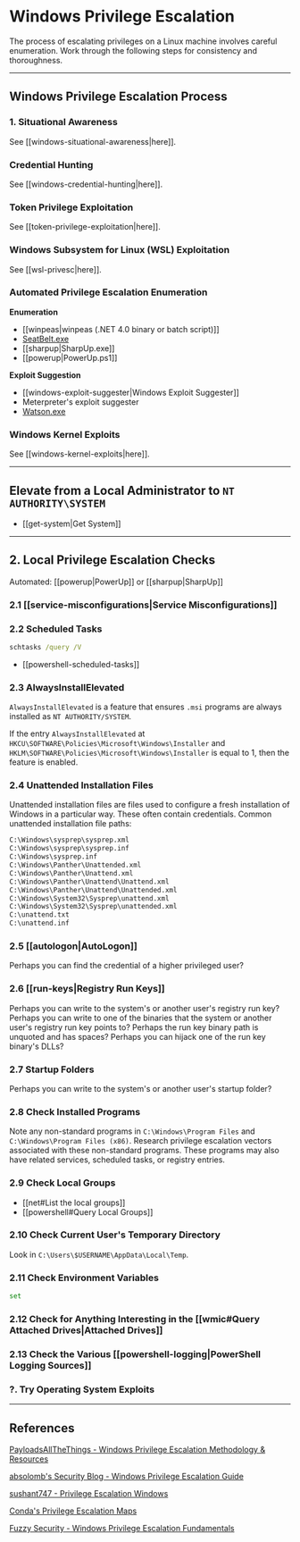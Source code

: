 # Windows Privilege Escalation

The process of escalating privileges on a Linux machine involves careful enumeration. Work through the following steps for consistency and thoroughness.

---

## Windows Privilege Escalation Process

### 1. Situational Awareness

See [[windows-situational-awareness|here]].

### Credential Hunting

See [[windows-credential-hunting|here]].

### Token Privilege Exploitation

See [[token-privilege-exploitation|here]].

### Windows Subsystem for Linux (WSL) Exploitation

See [[wsl-privesc|here]].

### Automated Privilege Escalation Enumeration

**Enumeration**

- [[winpeas|winpeas (.NET 4.0 binary or batch script)]]
- [SeatBelt.exe](https://github.com/GhostPack/Seatbelt)
- [[sharpup|SharpUp.exe]]
- [[powerup|PowerUp.ps1]]

**Exploit Suggestion**

- [[windows-exploit-suggester|Windows Exploit Suggester]]
- Meterpreter's exploit suggester
- [Watson.exe](https://github.com/rasta-mouse/Watson)

### Windows Kernel Exploits

See [[windows-kernel-exploits|here]].

---

## Elevate from a Local Administrator to `NT AUTHORITY\SYSTEM`

- [[get-system|Get System]]

---

## 2. Local Privilege Escalation Checks

Automated: [[powerup|PowerUp]] or [[sharpup|SharpUp]]

### 2.1 [[service-misconfigurations|Service Misconfigurations]]

### 2.2 Scheduled Tasks

```cmd
schtasks /query /V
```

- [[powershell-scheduled-tasks]]

### 2.3 AlwaysInstallElevated

`AlwaysInstallElevated` is a feature that ensures `.msi` programs are always installed as `NT AUTHORITY/SYSTEM`.

If the entry `AlwaysInstallElevated` at `HKCU\SOFTWARE\Policies\Microsoft\Windows\Installer` and `HKLM\SOFTWARE\Policies\Microsoft\Windows\Installer` is equal to 1, then the feature is enabled.

### 2.4 Unattended Installation Files

Unattended installation files are files used to configure a fresh installation of Windows in a particular way. These often contain credentials. Common unattended installation file paths:

```txt
C:\Windows\sysprep\sysprep.xml
C:\Windows\sysprep\sysprep.inf
C:\Windows\sysprep.inf
C:\Windows\Panther\Unattended.xml
C:\Windows\Panther\Unattend.xml
C:\Windows\Panther\Unattend\Unattend.xml
C:\Windows\Panther\Unattend\Unattended.xml
C:\Windows\System32\Sysprep\unattend.xml
C:\Windows\System32\Sysprep\unattended.xml
C:\unattend.txt
C:\unattend.inf
```

### 2.5 [[autologon|AutoLogon]]

Perhaps you can find the credential of a higher privileged user?

### 2.6 [[run-keys|Registry Run Keys]]

Perhaps you can write to the system's or another user's registry run key? Perhaps you can write to one of the binaries that the system or another user's registry run key points to? Perhaps the run key binary path is unquoted and has spaces? Perhaps you can hijack one of the run key binary's DLLs?

### 2.7 Startup Folders

Perhaps you can write to the system's or another user's startup folder?

### 2.8 Check Installed Programs

Note any non-standard programs in `C:\Windows\Program Files` and `C:\Windows\Program Files (x86)`. Research privilege escalation vectors associated with these non-standard programs. These programs may also have related services, scheduled tasks, or registry entries.

### 2.9 Check Local Groups

- [[net#List the local groups]]
- [[powershell#Query Local Groups]]

### 2.10 Check Current User's Temporary Directory

Look in `C:\Users\$USERNAME\AppData\Local\Temp`.

### 2.11 Check Environment Variables

```cmd
set
```

### 2.12 Check for Anything Interesting in the [[wmic#Query Attached Drives|Attached Drives]]

### 2.13 Check the Various [[powershell-logging|PowerShell Logging Sources]]

### ?. Try Operating System Exploits

---

## References

[PayloadsAllTheThings - Windows Privilege Escalation Methodology & Resources](https://github.com/swisskyrepo/PayloadsAllTheThings/blob/master/Methodology%20and%20Resources/Windows%20-%20Privilege%20Escalation.md)

[absolomb's Security Blog - Windows Privilege Escalation Guide](https://www.absolomb.com/2018-01-26-Windows-Privilege-Escalation-Guide/)

[sushant747 - Privilege Escalation Windows](https://sushant747.gitbooks.io/total-oscp-guide/content/privilege_escalation_windows.html)

[Conda's Privilege Escalation Maps](https://github.com/C0nd4/OSCP-Priv-Esc)

[Fuzzy Security - Windows Privilege Escalation Fundamentals](https://www.fuzzysecurity.com/tutorials/16.html)
